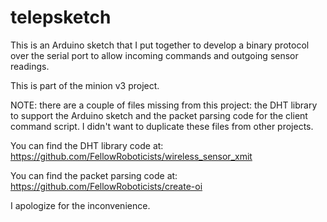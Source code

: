 telepsketch
===========

This is an Arduino sketch that I put together to develop a binary protocol over the
serial port to allow incoming commands and outgoing sensor readings.

This is part of the minion v3 project.

NOTE: there are a couple of files missing from this project: the DHT library to support the 
Arduino sketch and the packet parsing code for the client command script. I didn't want to 
duplicate these files from other projects. 

You can find the DHT library code at: https://github.com/FellowRoboticists/wireless_sensor_xmit

You can find the packet parsing code at: https://github.com/FellowRoboticists/create-oi

I apologize for the inconvenience.

